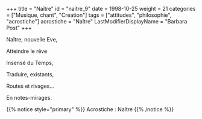 +++
title = "Naître"
id = "naitre_9"
date = 1998-10-25
weight = 21
categories = ["Musique, chant", "Création"]
tags = ["attitudes", "philosophie", "acrostiche"]
acrostiche = "Naître"
LastModifierDisplayName = "Barbara Post"
+++

Naître, nouvelle Eve,

Atteindre le rêve

Insensé du Temps,

Traduire, existants,

Routes et rivages...

En notes-mirages.

{{% notice style="primary" %}}
Acrostiche : Naître
{{% /notice %}}
